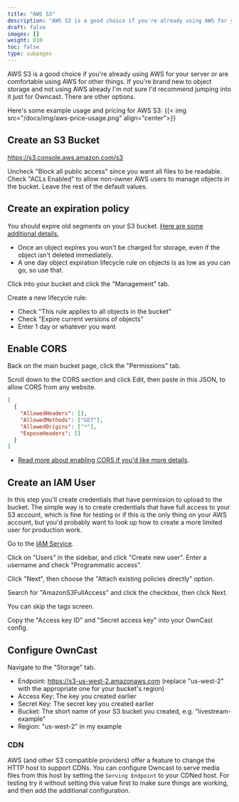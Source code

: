 ```yaml
---
title: "AWS S3"
description: "AWS S3 is a good choice if you're already using AWS for your server or are comfortable using AWS for other things."
draft: false
images: []
weight: 010
toc: false
type: subpages
---
```


AWS S3 is a good choice if you're already using AWS for your server or are comfortable using AWS for other things. If you're brand new to object storage and not using AWS already I'm not sure I'd recommend jumping into it just for Owncast. There are other options.

Here's some example usage and pricing for AWS S3:
{{< img src="/docs/img/aws-price-usage.png" align="center">}}

## Create an S3 Bucket

https://s3.console.aws.amazon.com/s3

Uncheck "Block all public access" since you want all files to be readable. Check "ACLs Enabled" to allow non-owner AWS users to manage objects in the bucket. Leave the rest of the default values.

## Create an expiration policy

You should expire old segments on your S3 bucket. [Here are some additional details.](https://docs.aws.amazon.com/AmazonS3/latest/user-guide/create-lifecycle.html)

- Once an object expires you won't be charged for storage, even if the object isn't deleted immediately.
- A one day object expiration lifecycle rule on objects is as low as you can go, so use that.

Click into your bucket and click the "Management" tab.

Create a new lifecycle rule:

- Check "This rule applies to all objects in the bucket"
- Check "Expire current versions of objects"
- Enter 1 day or whatever you want

## Enable CORS

Back on the main bucket page, click the "Permissions" tab.

Scroll down to the CORS section and click Edit, then paste in this JSON, to allow CORS from any website.

```json
[
  {
    "AllowedHeaders": [],
    "AllowedMethods": ["GET"],
    "AllowedOrigins": ["*"],
    "ExposeHeaders": []
  }
]
```

- [Read more about enabling CORS if you'd like more details](https://docs.aws.amazon.com/AmazonS3/latest/dev/cors.html#how-do-i-enable-cors).

## Create an IAM User

In this step you'll create credentials that have permission to upload to the bucket. The simple way is to create credentials that have full access to your S3 account, which is fine for testing or if this is the only thing on your AWS account, but you'd probably want to look up how to create a more limited user for production work.

Go to the [IAM Service](https://console.aws.amazon.com/iam/home).

Click on "Users" in the sidebar, and click "Create new user". Enter a username and check "Programmatic access".

Click "Next", then choose the "Attach existing policies directly" option.

Search for "AmazonS3FullAccess" and click the checkbox, then click Next.

You can skip the tags screen.

Copy the "Access key ID" and "Secret access key" into your OwnCast config.

## Configure OwnCast

Navigate to the "Storage" tab.

- Endpoint: https://s3-us-west-2.amazonaws.com (replace "us-west-2" with the appropriate one for your bucket's region)
- Access Key: The key you created earlier
- Secret Key: The secret key you created earlier
- Bucket: The short name of your S3 bucket you created, e.g. "livestream-example"
- Region: "us-west-2" in my example

### CDN

AWS (and other S3 compatible providers) offer a feature to change the HTTP host to support CDNs. You can configure Owncast to serve media files from this host by setting the `Serving Endpoint` to your CDNed host. For testing try it without setting this value first to make sure things are working, and then add the additional configuration.
